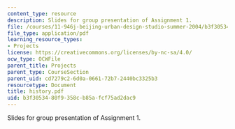 ```yaml
---
content_type: resource
description: Slides for group presentation of Assignment 1.
file: /courses/11-946j-beijing-urban-design-studio-summer-2004/b3f3053480f9358cb85afcf75ad2dac9_history.pdf
file_type: application/pdf
learning_resource_types:
- Projects
license: https://creativecommons.org/licenses/by-nc-sa/4.0/
ocw_type: OCWFile
parent_title: Projects
parent_type: CourseSection
parent_uid: cd7279c2-6d0a-0661-72b7-2440bc3325b3
resourcetype: Document
title: history.pdf
uid: b3f30534-80f9-358c-b85a-fcf75ad2dac9
---
```

Slides for group presentation of Assignment 1.